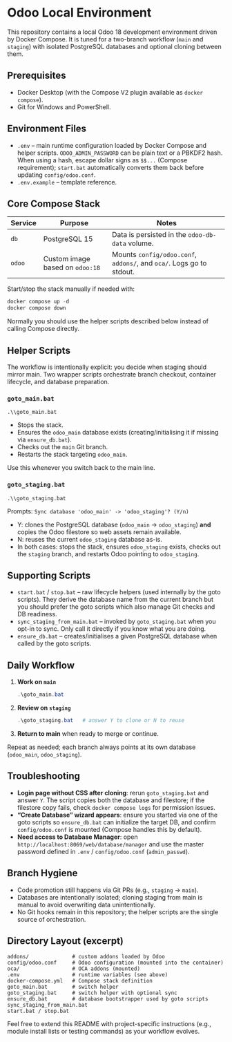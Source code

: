 # Odoo Local Environment

This repository contains a local Odoo 18 development environment driven by Docker Compose. It is tuned for a two-branch workflow (`main` and `staging`) with isolated PostgreSQL databases and optional cloning between them.

## Prerequisites

- Docker Desktop (with the Compose V2 plugin available as `docker compose`).
- Git for Windows and PowerShell.

## Environment Files

- `.env` &ndash; main runtime configuration loaded by Docker Compose and helper scripts. `ODOO_ADMIN_PASSWORD` can be plain text or a PBKDF2 hash. When using a hash, escape dollar signs as `$$...` (Compose requirement); `start.bat` automatically converts them back before updating `config/odoo.conf`.
- `.env.example` &ndash; template reference.

## Core Compose Stack

| Service | Purpose | Notes |
|---------|---------|-------|
| `db`    | PostgreSQL 15 | Data is persisted in the `odoo-db-data` volume. |
| `odoo`  | Custom image based on `odoo:18` | Mounts `config/odoo.conf`, `addons/`, and `oca/`. Logs go to stdout. |

Start/stop the stack manually if needed with:

```powershell
docker compose up -d
docker compose down
```

Normally you should use the helper scripts described below instead of calling Compose directly.

## Helper Scripts

The workflow is intentionally explicit: you decide when staging should mirror main. Two wrapper scripts orchestrate branch checkout, container lifecycle, and database preparation.

### `goto_main.bat`

```
.\\goto_main.bat
```

- Stops the stack.
- Ensures the `odoo_main` database exists (creating/initialising it if missing via `ensure_db.bat`).
- Checks out the `main` Git branch.
- Restarts the stack targeting `odoo_main`.

Use this whenever you switch back to the main line.

### `goto_staging.bat`

```
.\\goto_staging.bat
```

Prompts: `Sync database 'odoo_main' -> 'odoo_staging'? (Y/n)`

- Y: clones the PostgreSQL database (`odoo_main` → `odoo_staging`) **and** copies the Odoo filestore so web assets remain available.
- N: reuses the current `odoo_staging` database as-is.
- In both cases: stops the stack, ensures `odoo_staging` exists, checks out the `staging` branch, and restarts Odoo pointing to `odoo_staging`.

## Supporting Scripts

- `start.bat` / `stop.bat` &ndash; raw lifecycle helpers (used internally by the goto scripts). They derive the database name from the current branch but you should prefer the goto scripts which also manage Git checks and DB readiness.
- `sync_staging_from_main.bat` &ndash; invoked by `goto_staging.bat` when you opt-in to sync. Only call it directly if you know what you are doing.
- `ensure_db.bat` &ndash; creates/initialises a given PostgreSQL database when called by the goto scripts.

## Daily Workflow

1. **Work on `main`**
   ```powershell
   .\goto_main.bat
   ```
2. **Review on `staging`**
   ```powershell
   .\goto_staging.bat   # answer Y to clone or N to reuse
   ```
3. **Return to main** when ready to merge or continue.

Repeat as needed; each branch always points at its own database (`odoo_main`, `odoo_staging`).

## Troubleshooting

- **Login page without CSS after cloning**: rerun `goto_staging.bat` and answer `Y`. The script copies both the database and filestore; if the filestore copy fails, check `docker compose logs` for permission issues.
- **“Create Database” wizard appears**: ensure you started via one of the goto scripts so `ensure_db.bat` can initialize the target DB, and confirm `config/odoo.conf` is mounted (Compose handles this by default).
- **Need access to Database Manager**: open `http://localhost:8069/web/database/manager` and use the master password defined in `.env` / `config/odoo.conf` (`admin_passwd`).

## Branch Hygiene

- Code promotion still happens via Git PRs (e.g., `staging` → `main`).
- Databases are intentionally isolated; cloning staging from main is manual to avoid overwriting data unintentionally.
- No Git hooks remain in this repository; the helper scripts are the single source of orchestration.

## Directory Layout (excerpt)

```
addons/              # custom addons loaded by Odoo
config/odoo.conf     # Odoo configuration (mounted into the container)
oca/                 # OCA addons (mounted)
.env                 # runtime variables (see above)
docker-compose.yml   # Compose stack definition
goto_main.bat        # switch helper
goto_staging.bat     # switch helper with optional sync
ensure_db.bat        # database bootstrapper used by goto scripts
sync_staging_from_main.bat
start.bat / stop.bat
```

Feel free to extend this README with project-specific instructions (e.g., module install lists or testing commands) as your workflow evolves.
